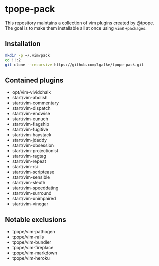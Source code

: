 # tpope-pack

This repository maintains a collection of vim plugins created by @tpope.
The goal is to make them installable all at once using `vim8` `+packages`.

## Installation

```bash
mkdir -p ~/.vim/pack
cd !!:2
git clone --recursive https://github.com/lgalke/tpope-pack.git
```
## Contained plugins

- opt/vim-vividchalk 
- start/vim-abolish 
- start/vim-commentary 
- start/vim-dispatch 
- start/vim-endwise 
- start/vim-eunuch
- start/vim-flagship 
- start/vim-fugitive 
- start/vim-haystack 
- start/vim-jdaddy 
- start/vim-obsession 
- start/vim-projectionist 
- start/vim-ragtag 
- start/vim-repeat 
- start/vim-rsi 
- start/vim-scriptease 
- start/vim-sensible 
- start/vim-sleuth 
- start/vim-speeddating 
- start/vim-surround 
- start/vim-unimpaired 
- start/vim-vinegar 

## Notable exclusions

- tpope/vim-pathogen
- tpope/vim-rails
- tpope/vim-bundler
- tpope/vim-fireplace
- tpope/vim-markdown
- tpope/vim-heroku
